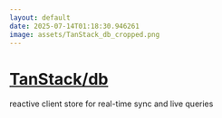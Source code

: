```yaml
---
layout: default
date: 2025-07-14T01:18:30.946261
image: assets/TanStack_db_cropped.png
---
```


# [TanStack/db](https://github.com/TanStack/db)

reactive client store for real-time sync and live queries
